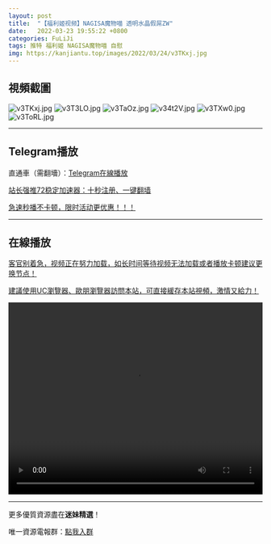 ```yaml
---
layout: post
title:  "【福利姬视频】NAGISA魔物喵 透明水晶假屌ZW"
date:   2022-03-23 19:55:22 +0800
categories: FuLiJi
tags: 推特 福利姬 NAGISA魔物喵 自慰
img: https://kanjiantu.top/images/2022/03/24/v3TKxj.jpg
---
```



## 視頻截圖

![v3TKxj.jpg](https://kanjiantu.top/images/2022/03/24/v3TKxj.jpg)
![v3T3LO.jpg](https://kanjiantu.top/images/2022/03/24/v3T3LO.jpg)
![v3TaOz.jpg](https://kanjiantu.top/images/2022/03/24/v3TaOz.jpg)
![v34t2V.jpg](https://kanjiantu.top/images/2022/03/24/v34t2V.jpg)
![v3TXw0.jpg](https://kanjiantu.top/images/2022/03/24/v3TXw0.jpg)
![v3ToRL.jpg](https://kanjiantu.top/images/2022/03/24/v3ToRL.jpg)

* * *
## Telegram播放

直通車（需翻墻）：[Telegram在線播放](https://t.me/mimeijingxuan/310)

<u>站长强推72稳定加速器：[十秒注册、一键翻墙](https://72vpn.xyz/#/register?code=mimei) </u>


<u>急速秒播不卡顿，限时活动更优惠！！！</u>
* * *
## 在線播放
<u>客官别着急，视频正在努力加载，如长时间等待视频无法加载或者播放卡顿建议更换节点！</u>

<u>建議使用UC瀏覽器、歐朋瀏覽器訪問本站，可直接緩存本站視頻，激情又給力！</u>
<center><video src="https://cdn.publer.io/uploads/videos/62458f5edb2797794f14729b/6a9da700860d7df5959fb45276f02938.mp4" width="100%" height="380px" controls="controls"></video></center>


* * *
更多優質資源盡在**迷妹精選**！

唯一資源電報群：[點我入群](https://t.me/mimeijingxuan)


